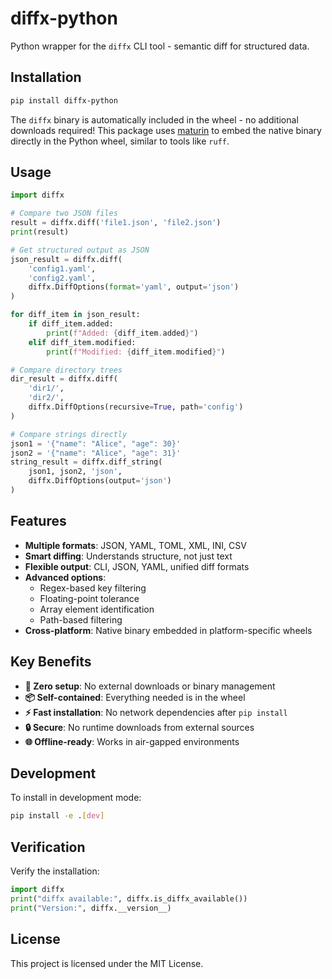 # diffx-python

Python wrapper for the `diffx` CLI tool - semantic diff for structured data.

## Installation

```bash
pip install diffx-python
```

The `diffx` binary is automatically included in the wheel - no additional downloads required! This package uses [maturin](https://github.com/PyO3/maturin) to embed the native binary directly in the Python wheel, similar to tools like `ruff`.

## Usage

```python
import diffx

# Compare two JSON files
result = diffx.diff('file1.json', 'file2.json')
print(result)

# Get structured output as JSON
json_result = diffx.diff(
    'config1.yaml', 
    'config2.yaml',
    diffx.DiffOptions(format='yaml', output='json')
)

for diff_item in json_result:
    if diff_item.added:
        print(f"Added: {diff_item.added}")
    elif diff_item.modified:
        print(f"Modified: {diff_item.modified}")

# Compare directory trees
dir_result = diffx.diff(
    'dir1/', 
    'dir2/',
    diffx.DiffOptions(recursive=True, path='config')
)

# Compare strings directly
json1 = '{"name": "Alice", "age": 30}'
json2 = '{"name": "Alice", "age": 31}'
string_result = diffx.diff_string(
    json1, json2, 'json',
    diffx.DiffOptions(output='json')
)
```


## Features

- **Multiple formats**: JSON, YAML, TOML, XML, INI, CSV
- **Smart diffing**: Understands structure, not just text
- **Flexible output**: CLI, JSON, YAML, unified diff formats
- **Advanced options**: 
  - Regex-based key filtering
  - Floating-point tolerance
  - Array element identification
  - Path-based filtering
- **Cross-platform**: Native binary embedded in platform-specific wheels

## Key Benefits

- **🚀 Zero setup**: No external downloads or binary management
- **📦 Self-contained**: Everything needed is in the wheel
- **⚡ Fast installation**: No network dependencies after `pip install`
- **🔒 Secure**: No runtime downloads from external sources
- **🌐 Offline-ready**: Works in air-gapped environments

## Development

To install in development mode:

```bash
pip install -e .[dev]
```

## Verification

Verify the installation:

```python
import diffx
print("diffx available:", diffx.is_diffx_available())
print("Version:", diffx.__version__)
```

## License

This project is licensed under the MIT License.
